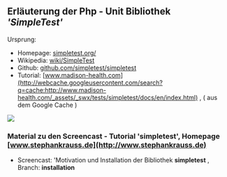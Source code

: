 ## Erläuterung der Php - Unit Bibliothek *'SimpleTest'* 

Ursprung: 
+ Homepage: [simpletest.org/](http://simpletest.org/)  
+ Wikipedia: [wiki/SimpleTest](https://en.wikipedia.org/wiki/SimpleTest)  
+ Github: [github.com/simpletest/simpletest](https://github.com/simpletest/simpletest)  
+ Tutorial: [www.madison-health.com](http://webcache.googleusercontent.com/search?q=cache:http://www.madison-health.com/_assets/_swx/tests/simpletest/docs/en/index.html) , ( aus dem Google Cache )

![](http://i.imgur.com/UUHquIP.png)

### Material zu den Screencast - Tutorial 'simpletest', Homepage [www.stephankrauss.de](http://www.stephankrauss.de)

+ Screencast: 'Motivation und Installation der Bibliothek **simpletest** , Branch: **installation**